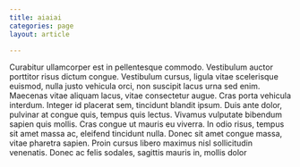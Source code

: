 ```yaml
---
title: aiaiai
categories: page
layout: article

---
```

Curabitur ullamcorper est in pellentesque commodo.
Vestibulum auctor porttitor risus dictum congue.
Vestibulum cursus, ligula vitae scelerisque euismod, nulla justo vehicula orci, non suscipit lacus urna sed enim.
Maecenas vitae aliquam lacus, vitae consectetur augue.
Cras porta vehicula interdum.
Integer id placerat sem, tincidunt blandit ipsum.
Duis ante dolor, pulvinar at congue quis, tempus quis lectus.
Vivamus vulputate bibendum sapien quis mollis.
Cras congue ut mauris eu viverra.
In odio risus, tempus sit amet massa ac, eleifend tincidunt nulla.
Donec sit amet congue massa, vitae pharetra sapien.
Proin cursus libero maximus nisl sollicitudin venenatis.
Donec ac felis sodales, sagittis mauris in, mollis dolor
